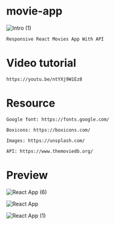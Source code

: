 # movie-app

![Intro (1)](https://user-images.githubusercontent.com/71597887/160276440-385f3966-f25b-4cbc-b57c-739dce8afe5f.png)

    Responsive React Movies App With API

# Video tutorial

    https://youtu.be/ntYXj9W1Ez8

# Resource

    Google font: https://fonts.google.com/

    Boxicons: https://boxicons.com/

    Images: https://unsplash.com/

    API: https://www.themoviedb.org/

# Preview

![React App (6)](https://user-images.githubusercontent.com/71597887/160276273-28fbae62-ca50-4a20-9113-7369b0804335.png)

![React App](https://user-images.githubusercontent.com/71597887/160276224-e0146f46-6a67-433b-8f96-a523bdc52653.png)

![React App (1)](https://user-images.githubusercontent.com/71597887/160276233-ea798019-69c5-4f71-85bc-df83f2a8471f.png)
